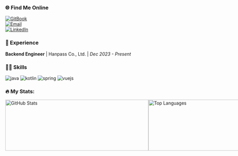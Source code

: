 ### 🌐 Find Me Online
 [![GitBook](https://img.shields.io/badge/GitBook-📚_Blog-orange?style=for-the-badge&logo=gitbook&logoColor=white)](https://bzhs1992.gitbook.io/hyunsoo-dev)<br>
 [![Email](https://img.shields.io/badge/Email-✉️_Contact-blue?style=for-the-badge&logo=mail.ru&logoColor=white)](mailto:bzhs1992@icloud.com) <br>
 [![LinkedIn](https://img.shields.io/badge/LinkedIn-💼_Connect-0077B5?style=for-the-badge&logo=linkedin&logoColor=white)](https://www.linkedin.com/in/hyunsoo-jo-605554186/)

### 👣 Experience
**Backend Engineer** | Hanpass Co., Ltd. | *Dec 2023 - Present*

### 🤹‍♂️ Skills 
![java](https://img.shields.io/badge/Java-007396?style=flat&logo=java&logoColor=white) ![kotlin](https://img.shields.io/badge/Kotlin-0095D5?style=flat&logo=kotlin&logoColor=white) ![spring](https://img.shields.io/badge/Spring-6DB33F?style=flat&logo=Spring&logoColor=white) ![vuejs](https://img.shields.io/badge/Vue.js-4FC08D?style=flat&logo=vue.js&logoColor=white)

### 🔥 My Stats:
<div style="display: flex; align-items: flex-start;">
  <span style = "height : 160px">
    <img src="https://github-readme-stats.vercel.app/api?username=HyunsooZo" alt="GitHub Stats" style="width: 450px; object-fit: contain; height: 160px" />
  </span>  
  <span style = "height : 160px">
    <img src="https://github-readme-stats.vercel.app/api/top-langs/?username=HyunsooZo&layout=compact&hide=html" alt="Top Languages" style="width: 390px; object-fit: contain; height: 160px" />
  </span>
</div>
